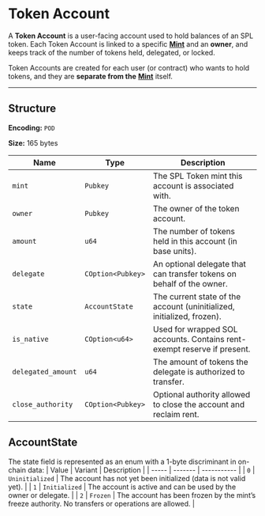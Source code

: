 # Token Account

A **Token Account** is a user-facing account used to hold balances of an SPL token.
Each Token Account is linked to a specific [**Mint**](https://wiki.solanagraph.com/Native_programs/SPL_Token/Mint_account.md) and an **owner**, and keeps track of the number of tokens held, delegated, or locked.

Token Accounts are created for each user (or contract) who wants to hold tokens, and they are **separate from the** [**Mint**](https://wiki.solanagraph.com/Native_programs/SPL_Token/Mint_account.md) itself.

---

## Structure

**Encoding:** `POD`

**Size:** 165 bytes

| Name | Type | Description |
| ---- | ---- | ----------- |
| `mint` | `Pubkey` | The SPL Token mint this account is associated with. |
| `owner` | `Pubkey` | The owner of the token account. |
| `amount` | `u64` | The number of tokens held in this account (in base units). |
| `delegate` | `COption<Pubkey>` | An optional delegate that can transfer tokens on behalf of the owner. |
| `state` | `AccountState` | The current state of the account (uninitialized, initialized, frozen). |
| `is_native` | `COption<u64>` | Used for wrapped SOL accounts. Contains rent-exempt reserve if present. |
| `delegated_amount` | `u64` | The amount of tokens the delegate is authorized to transfer. |
| `close_authority` | `COption<Pubkey>` | Optional authority allowed to close the account and reclaim rent. |


## AccountState

The state field is represented as an enum with a 1-byte discriminant in on-chain data:
| Value | Variant | Description |
| ----- | ------- | ----------- |
| `0` | `Uninitialized` | The account has not yet been initialized (data is not valid yet). |
| `1` | `Initialized` | The account is active and can be used by the owner or delegate. |
| `2` | `Frozen` | The account has been frozen by the mint’s freeze authority. No transfers or operations are allowed. |
